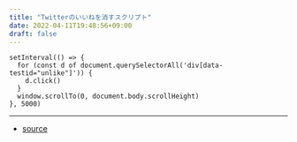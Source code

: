 ```yaml
---
title: "Twitterのいいねを消すスクリプト"
date: 2022-04-11T19:48:56+09:00
draft: false
---
```


````
setInterval(() => {
  for (const d of document.querySelectorAll('div[data-testid="unlike"]')) {
    d.click()
  }
  window.scrollTo(0, document.body.scrollHeight)
}, 5000)
````

---

- [source](https://gist.github.com/aymericbeaumet/d1d6799a1b765c3c8bc0b675b1a1547d)
